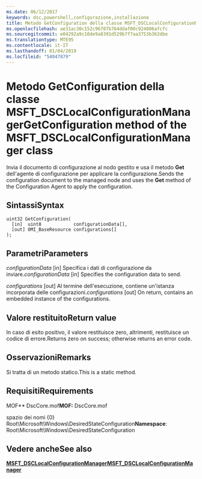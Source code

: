 ```yaml
---
ms.date: 06/12/2017
keywords: dsc,powershell,configurazione,installazione
title: Metodo GetConfiguration della classe MSFT_DSCLocalConfigurationManager
ms.openlocfilehash: ae31ac30c152c96707b764ddaf00c924806afcfc
ms.sourcegitcommit: e04292a9c10de9a8391d529b7f7aa3753b362dbe
ms.translationtype: MTE95
ms.contentlocale: it-IT
ms.lasthandoff: 01/04/2019
ms.locfileid: "54047879"
---
```

# <a name="getconfiguration-method-of-the-msftdsclocalconfigurationmanager-class"></a><span data-ttu-id="21fc0-103">Metodo GetConfiguration della classe MSFT_DSCLocalConfigurationManager</span><span class="sxs-lookup"><span data-stu-id="21fc0-103">GetConfiguration method of the MSFT_DSCLocalConfigurationManager class</span></span>

<span data-ttu-id="21fc0-104">Invia il documento di configurazione al nodo gestito e usa il metodo **Get** dell'agente di configurazione per applicare la configurazione.</span><span class="sxs-lookup"><span data-stu-id="21fc0-104">Sends the configuration document to the managed node and uses the **Get** method of the Configuration Agent to apply the configuration.</span></span>

## <a name="syntax"></a><span data-ttu-id="21fc0-105">Sintassi</span><span class="sxs-lookup"><span data-stu-id="21fc0-105">Syntax</span></span>

```mof
uint32 GetConfiguration(
  [in]  uint8            configurationData[],
  [out] OMI_BaseResource configurations[]
);
```

## <a name="parameters"></a><span data-ttu-id="21fc0-106">Parametri</span><span class="sxs-lookup"><span data-stu-id="21fc0-106">Parameters</span></span>

<span data-ttu-id="21fc0-107">*configurationData* \[in\] Specifica i dati di configurazione da inviare.</span><span class="sxs-lookup"><span data-stu-id="21fc0-107">*configurationData* \[in\] Specifies the configuration data to send.</span></span>

<span data-ttu-id="21fc0-108">*configurations* \[out\] Al termine dell'esecuzione, contiene un'istanza incorporata delle configurazioni.</span><span class="sxs-lookup"><span data-stu-id="21fc0-108">*configurations* \[out\] On return, contains an embedded instance of the configurations.</span></span>

## <a name="return-value"></a><span data-ttu-id="21fc0-109">Valore restituito</span><span class="sxs-lookup"><span data-stu-id="21fc0-109">Return value</span></span>

<span data-ttu-id="21fc0-110">In caso di esito positivo, il valore restituisce zero, altrimenti, restituisce un codice di errore.</span><span class="sxs-lookup"><span data-stu-id="21fc0-110">Returns zero on success; otherwise returns an error code.</span></span>

## <a name="remarks"></a><span data-ttu-id="21fc0-111">Osservazioni</span><span class="sxs-lookup"><span data-stu-id="21fc0-111">Remarks</span></span>

<span data-ttu-id="21fc0-112">Si tratta di un metodo statico.</span><span class="sxs-lookup"><span data-stu-id="21fc0-112">This is a static method.</span></span>

## <a name="requirements"></a><span data-ttu-id="21fc0-113">Requisiti</span><span class="sxs-lookup"><span data-stu-id="21fc0-113">Requirements</span></span>

<span data-ttu-id="21fc0-114">MOF\*\* DscCore.mof</span><span class="sxs-lookup"><span data-stu-id="21fc0-114">**MOF:** DscCore.mof</span></span>

<span data-ttu-id="21fc0-115">spazio dei nomi {0} Root\Microsoft\Windows\DesiredStateConfiguration</span><span class="sxs-lookup"><span data-stu-id="21fc0-115">**Namespace**: Root\Microsoft\Windows\DesiredStateConfiguration</span></span>

## <a name="see-also"></a><span data-ttu-id="21fc0-116">Vedere anche</span><span class="sxs-lookup"><span data-stu-id="21fc0-116">See also</span></span>

[<span data-ttu-id="21fc0-117">**MSFT_DSCLocalConfigurationManager**</span><span class="sxs-lookup"><span data-stu-id="21fc0-117">**MSFT_DSCLocalConfigurationManager**</span></span>](msft-dsclocalconfigurationmanager.md)